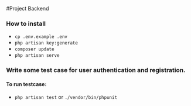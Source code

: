 #Project Backend

### How to install

- `cp .env.example .env`
- `php artisan key:generate`
- `composer update`
- `php artisan serve`

### Write some test case for user authentication and registration.
#### To run testcase:
- `php artisan test`  or ` ./vendor/bin/phpunit `